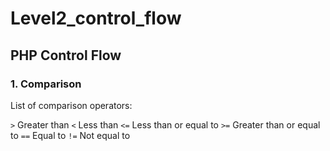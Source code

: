 # Level2_control_flow

## PHP Control Flow 

### 1. Comparison 

List of comparison operators:

`>` Greater than
`<` Less than
`<=` Less than or equal to
`>=` Greater than or equal to
`==` Equal to
`!=` Not equal to